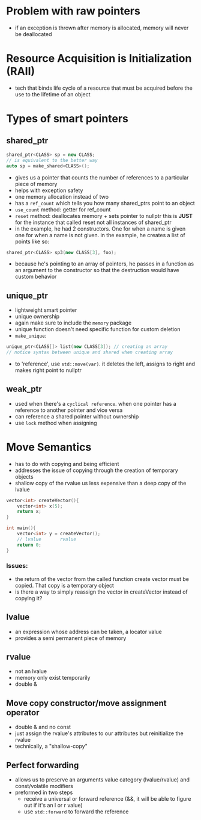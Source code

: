 # Problem with raw pointers
- if an exception is thrown after memory is allocated, memory will never be deallocated

# Resource Acquisition is Initialization (RAII)
- tech that binds life cycle of a resource that must be acquired before the use to the lifetime of an object

# Types of smart pointers

## shared_ptr
```cpp
shared_ptr<CLASS> sp = new CLASS;
// is equivalent to the better way
auto sp = make_shared<CLASS>();
```
- gives us a pointer that counts the number of references to a particular piece of memory
- helps with exception safety
- one memory allocation instead of two
- has a `ref_count` which tells you how many shared_ptrs point to an object
- `use_count` method: getter for ref_count
- `reset` method: deallocates memory + sets pointer to nullptr this is **JUST** for the instance that called reset not all instances of shared_ptr
- in the example, he had 2 constructors. One for when a name is given one for when a name is not given. in the example, he creates a list of points like so:

```cpp
shared_ptr<CLASS> sp3(new CLASS[3], foo);
```
- because he's pointing to an array of pointers, he passes in a function as an argument to the constructor so that the destruction would have custom behavior

## unique_ptr
- lightweight smart pointer
- unique ownership
- again make sure to include the `memory` package
- unique function doesn't need specific function for custom deletion
- `make_unique`: 
```cpp
unique_ptr<CLASS[]> list(new CLASS[3]); // creating an array
// notice syntax between unique and shared when creating array
```
- to 'reference', use `std::move(var)`. it deletes the left, assigns to right and makes right point to nullptr

## weak_ptr
- used when there's a `cyclical reference`. when one pointer has a reference to another pointer and vice versa
- can reference a shared pointer without ownership
- use `lock` method when assigning

# Move Semantics
- has to do with copying and being efficient
- addresses the issue of copying through the creation of temporary objects
- shallow copy of the rvalue us less expensive than a deep copy of the lvalue

```cpp
vector<int> createVector(){
    vector<int> x(5);
    return x;
}

int main(){
    vector<int> y = createVector();
    // lvalue       rvalue
    return 0;
}
```


### Issues: 
- the return of the vector from the called function create vector must be copied. That copy is a temporary object
- is there a way to simply reassign the vector in createVector instead of copying it?

## lvalue
- an expression whose address can be taken, a locator value
- provides a semi permanent piece of memory

## rvalue
- not an lvalue
- memory only exist temporarily
- double &

## Move copy constructor/move assignment operator
- double & and no const
- just assign the rvalue's attributes to our attributes but reinitialize the rvalue
- technically, a "shallow-copy"

## Perfect forwarding
- allows us to preserve an arguments value category (lvalue/rvalue) and const/volatile modifiers
- preformed in two steps
  - receive a universal or forward reference (&&, it will be able to figure out if it's an l or r value)
  - use `std::forward` to forward the reference
